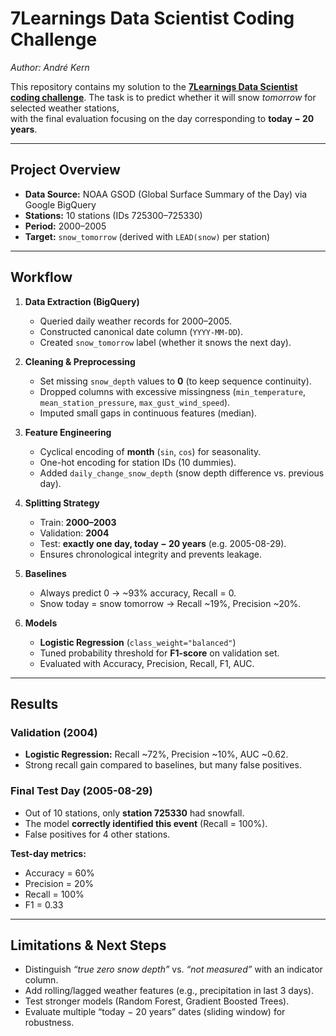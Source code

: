 # 7Learnings Data Scientist Coding Challenge  
*Author: André Kern*  

This repository contains my solution to the [**7Learnings Data Scientist coding challenge**](https://github.com/7Learnings/code-challenges/tree/main/datascience).
The task is to predict whether it will snow *tomorrow* for selected weather stations,  
with the final evaluation focusing on the day corresponding to **today − 20 years**.

---

## Project Overview

- **Data Source:** NOAA GSOD (Global Surface Summary of the Day) via Google BigQuery  
- **Stations:** 10 stations (IDs 725300–725330)  
- **Period:** 2000–2005  
- **Target:** `snow_tomorrow` (derived with `LEAD(snow)` per station)  

---

## Workflow

1. **Data Extraction (BigQuery)**  
   - Queried daily weather records for 2000–2005.  
   - Constructed canonical date column (`YYYY-MM-DD`).  
   - Created `snow_tomorrow` label (whether it snows the next day).  

2. **Cleaning & Preprocessing**  
   - Set missing `snow_depth` values to **0** (to keep sequence continuity).  
   - Dropped columns with excessive missingness (`min_temperature`, `mean_station_pressure`, `max_gust_wind_speed`).  
   - Imputed small gaps in continuous features (median).  

3. **Feature Engineering**  
   - Cyclical encoding of **month** (`sin`, `cos`) for seasonality.  
   - One-hot encoding for station IDs (10 dummies).  
   - Added `daily_change_snow_depth` (snow depth difference vs. previous day).  

4. **Splitting Strategy**  
   - Train: **2000–2003**  
   - Validation: **2004**  
   - Test: **exactly one day, today − 20 years** (e.g. 2005-08-29).  
   - Ensures chronological integrity and prevents leakage.  

5. **Baselines**  
   - Always predict 0 → ~93% accuracy, Recall = 0.  
   - Snow today = snow tomorrow → Recall ~19%, Precision ~20%.  

6. **Models**  
   - **Logistic Regression** (`class_weight="balanced"`)  
   - Tuned probability threshold for **F1-score** on validation set.  
   - Evaluated with Accuracy, Precision, Recall, F1, AUC.  

---

## Results

### Validation (2004)
- **Logistic Regression:** Recall ~72%, Precision ~10%, AUC ~0.62.  
- Strong recall gain compared to baselines, but many false positives.  

### Final Test Day (2005-08-29)
- Out of 10 stations, only **station 725330** had snowfall.  
- The model **correctly identified this event** (Recall = 100%).  
- False positives for 4 other stations.  

**Test-day metrics:**  
- Accuracy = 60%  
- Precision = 20%  
- Recall = 100%  
- F1 = 0.33  

---

## Limitations & Next Steps

- Distinguish *“true zero snow depth”* vs. *“not measured”* with an indicator column.  
- Add rolling/lagged weather features (e.g., precipitation in last 3 days).  
- Test stronger models (Random Forest, Gradient Boosted Trees).  
- Evaluate multiple “today − 20 years” dates (sliding window) for robustness.  
